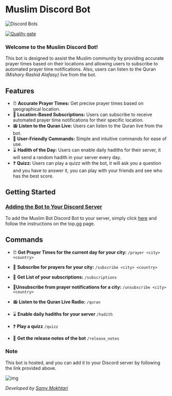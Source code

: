 # Muslim Discord Bot


![Discord Bots](https://top.gg/api/widget/servers/1183399354166415481.svg)

[![Quality gate](https://sonar.smokhtari.com/api/project_badges/quality_gate?project=Muslim-Bot&token=sqb_7c9ab38f18b13ebcb87e84e8566125685cdabc51)](https://sonar.smokhtari.com/dashboard?id=Muslim-Bot)

### Welcome to the Muslim Discord Bot! 
This bot is designed to assist the Muslim community by providing accurate prayer times based on their locations and allowing users to subscribe to automated prayer time notifications.
Also, users can listen to the Quran *(Mishary Rashid Alafasy)* live from the bot.

## Features

- ⏰ **Accurate Prayer Times:** Get precise prayer times based on geographical location.
- 🔔 **Location-Based Subscriptions:** Users can subscribe to receive automated prayer time notifications for their specific location.
- 📻 **Listen to the Quran Live:** Users can listen to the Quran live from the bot.
- 🙏 **User-Friendly Commands:** Simple and intuitive commands for ease of use.
- ⌛ **Hadith of the Day:** Users can enable daily hadiths for their server, it will send a random hadith in your server every day.
- ❓ **Quizz:** Users can play a quizz with the bot, it will ask you a question and you have to answer it, you can play with your friends and see who has the best score.

## Getting Started

### [Adding the Bot to Your Discord Server](https://top.gg/bot/1183399354166415481)

To add the Muslim Bot Discord Bot to your server, simply click [here](https://top.gg/bot/1183399354166415481) and follow the instructions on the top.gg page.

## Commands

- ⏰ **Get Prayer Times for the current day for your city:**
`/prayer <city> <country>`

- 🔔 **Subscribe for prayers for your city:**
`/subscribe <city> <country>`

- 📜 **Get List of your subscriptions:**
`/subscriptions`

- 🔕**Unsubscribe from prayer notifications for a city:**
`/unsubscribe <city> <country>`

- 📻 **Listen to the Quran Live Radio:**
`/quran`

- ⌛ **Enable daily hadiths for your server**
`/hadith`

- ❓ **Play a quizz**
`/quizz`

- 📜 **Get the release notes of the bot**
`/release_notes`

### Note

This bot is hosted, and you can add it to your Discord server by following the link provided above.


![img](https://media.istockphoto.com/id/157191730/photo/mosque-with-crescent-moon-at-dusk.jpg?s=612x612&w=0&k=20&c=jyWjRjylTcO8cO1cDVVfo-Y8sFuyroBKzIq8r2YKce0=)

*Developed by [Samy Mokhtari](https://www.linkedin.com/in/samy-mokhtari/)*
